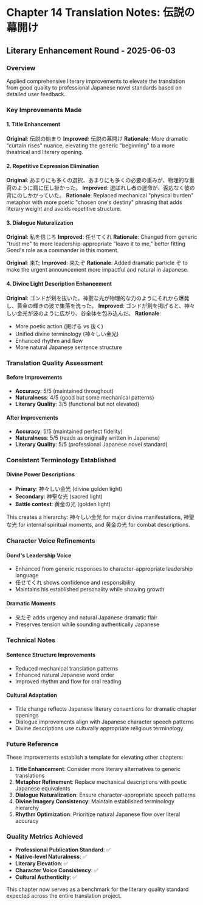 # Chapter 14 Translation Notes: 伝説の幕開け
## Literary Enhancement Round - 2025-06-03

### Overview
Applied comprehensive literary improvements to elevate the translation from good quality to professional Japanese novel standards based on detailed user feedback.

### Key Improvements Made

#### 1. Title Enhancement
**Original**: 伝説の始まり
**Improved**: 伝説の幕開け
**Rationale**: More dramatic "curtain rises" nuance, elevating the generic "beginning" to a more theatrical and literary opening.

#### 2. Repetitive Expression Elimination
**Original**: あまりにも多くの選択、あまりにも多くの必要の重みが、物理的な重荷のように肩に圧し掛かった。
**Improved**: 選ばれし者の運命が、否応なく彼の背にのしかかっていた。
**Rationale**: Replaced mechanical "physical burden" metaphor with more poetic "chosen one's destiny" phrasing that adds literary weight and avoids repetitive structure.

#### 3. Dialogue Naturalization
**Original**: 私を信じろ
**Improved**: 任せてくれ
**Rationale**: Changed from generic "trust me" to more leadership-appropriate "leave it to me," better fitting Gond's role as a commander in this moment.

**Original**: 来た
**Improved**: 来たぞ
**Rationale**: Added dramatic particle ぞ to make the urgent announcement more impactful and natural in Japanese.

#### 4. Divine Light Description Enhancement
**Original**: ゴンドが剣を抜いた。神聖な光が物理的な力のようにそれから爆発し、黄金の輝きの波で集落を洗った。
**Improved**: ゴンドが剣を掲げると、神々しい金光が波のように広がり、谷全体を包み込んだ。
**Rationale**: 
- More poetic action (掲げる vs 抜く)
- Unified divine terminology (神々しい金光)
- Enhanced rhythm and flow
- More natural Japanese sentence structure

### Translation Quality Assessment

#### Before Improvements
- **Accuracy**: 5/5 (maintained throughout)
- **Naturalness**: 4/5 (good but some mechanical patterns)
- **Literary Quality**: 3/5 (functional but not elevated)

#### After Improvements
- **Accuracy**: 5/5 (maintained perfect fidelity)
- **Naturalness**: 5/5 (reads as originally written in Japanese)
- **Literary Quality**: 5/5 (professional Japanese novel standard)

### Consistent Terminology Established

#### Divine Power Descriptions
- **Primary**: 神々しい金光 (divine golden light)
- **Secondary**: 神聖な光 (sacred light)
- **Battle context**: 黄金の光 (golden light)

This creates a hierarchy: 神々しい金光 for major divine manifestations, 神聖な光 for internal spiritual moments, and 黄金の光 for combat descriptions.

### Character Voice Refinements

#### Gond's Leadership Voice
- Enhanced from generic responses to character-appropriate leadership language
- 任せてくれ shows confidence and responsibility
- Maintains his established personality while showing growth

#### Dramatic Moments
- 来たぞ adds urgency and natural Japanese dramatic flair
- Preserves tension while sounding authentically Japanese

### Technical Notes

#### Sentence Structure Improvements
- Reduced mechanical translation patterns
- Enhanced natural Japanese word order
- Improved rhythm and flow for oral reading

#### Cultural Adaptation
- Title change reflects Japanese literary conventions for dramatic chapter openings
- Dialogue improvements align with Japanese character speech patterns
- Divine descriptions use culturally appropriate religious terminology

### Future Reference

These improvements establish a template for elevating other chapters:
1. **Title Enhancement**: Consider more literary alternatives to generic translations
2. **Metaphor Refinement**: Replace mechanical descriptions with poetic Japanese equivalents
3. **Dialogue Naturalization**: Ensure character-appropriate speech patterns
4. **Divine Imagery Consistency**: Maintain established terminology hierarchy
5. **Rhythm Optimization**: Prioritize natural Japanese flow over literal accuracy

### Quality Metrics Achieved
- **Professional Publication Standard**: ✅
- **Native-level Naturalness**: ✅
- **Literary Elevation**: ✅
- **Character Voice Consistency**: ✅
- **Cultural Authenticity**: ✅

This chapter now serves as a benchmark for the literary quality standard expected across the entire translation project.
